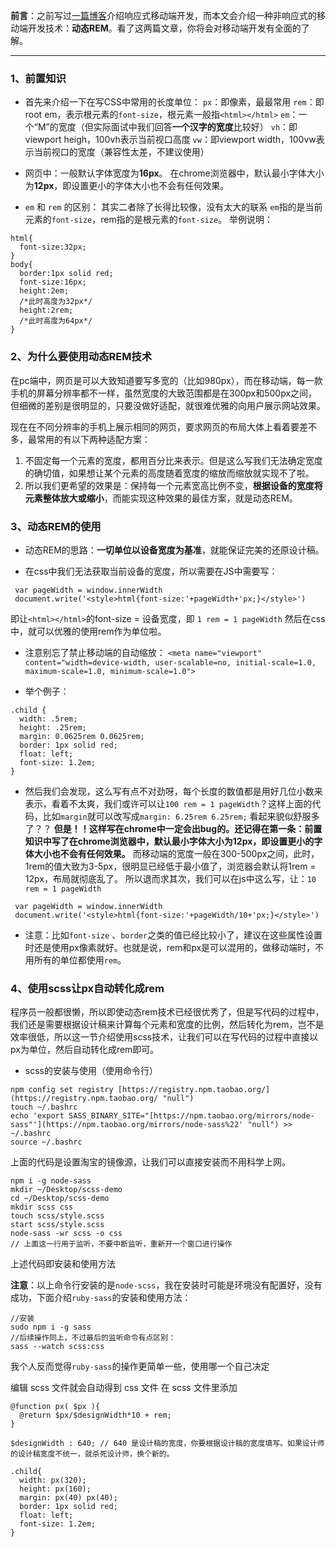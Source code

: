 **前言**：之前写过[一篇博客](https://www.jianshu.com/p/04d762c5e9a4)介绍响应式移动端开发，而本文会介绍一种非响应式的移动端开发技术：**动态REM**。看了这两篇文章，你将会对移动端开发有全面的了解。

---

### 1、前置知识

- 首先来介绍一下在写CSS中常用的长度单位：
`px`：即像素，最最常用
`rem`：即root em，表示根元素的`font-size`，根元素一般指`<html></html>`
`em`：一个“M”的宽度（但实际面试中我们回答**一个汉字的宽度**比较好）
`vh`：即viewport heigh，100vh表示当前视口高度
`vw`：即viewport width，100vw表示当前视口的宽度（兼容性太差，不建议使用）

- 网页中：一般默认字体宽度为**16px**。
在chrome浏览器中，默认最小字体大小为**12px**，即设置更小的字体大小也不会有任何效果。

- `em` 和 `rem` 的区别：
其实二者除了长得比较像，没有太大的联系
`em`指的是当前元素的`font-size`，rem指的是根元素的`font-size`。
举例说明：
```
html{
  font-size:32px;
}
body{
  border:1px solid red;
  font-size:16px;
  height:2em; 
  /*此时高度为32px*/
  height:2rem;
  /*此时高度为64px*/
}
```

### 2、为什么要使用动态REM技术

在pc端中，网页是可以大致知道要写多宽的（比如980px），而在移动端，每一款手机的屏幕分辨率都不一样，虽然宽度的大致范围都是在300px和500px之间，但细微的差别是很明显的，只要没做好适配，就很难优雅的向用户展示网站效果。

现在在不同分辨率的手机上展示相同的网页，要求网页的布局大体上看着要差不多，最常用的有以下两种适配方案：
1. 不固定每一个元素的宽度，都用百分比来表示。但是这么写我们无法确定宽度的确切值，如果想让某个元素的高度随着宽度的缩放而缩放就实现不了啦。
2. 所以我们更希望的效果是：保持每一个元素宽高比例不变，**根据设备的宽度将元素整体放大或缩小**，而能实现这种效果的最佳方案，就是动态REM。

### 3、动态REM的使用

- 动态REM的思路：**一切单位以设备宽度为基准**，就能保证完美的还原设计稿。

- 在css中我们无法获取当前设备的宽度，所以需要在JS中需要写：
```
 var pageWidth = window.innerWidth
 document.write('<style>html{font-size:'+pageWidth+'px;}</style>')
```
即让`<html></html>`的font-size = 设备宽度，即 `1 rem = 1 pageWidth` 
然后在css中，就可以优雅的使用rem作为单位啦。
- 注意别忘了禁止移动端的自动缩放：
`<meta name="viewport" content="width=device-width, user-scalable=no, initial-scale=1.0, maximum-scale=1.0, minimum-scale=1.0">`

- 举个例子：
```
.child {
  width: .5rem;
  height: .25rem;
  margin: 0.0625rem 0.0625rem;
  border: 1px solid red;
  float: left;
  font-size: 1.2em;
}
```
- 然后我们会发现，这么写有点不对劲呀，每个长度的数值都是用好几位小数来表示，看着不太爽，我们或许可以让`100 rem = 1 pageWidth`？这样上面的代码，比如`margin`就可以改写成`margin: 6.25rem 6.25rem;` 看起来貌似舒服多了？？
**但是！！这样写在chrome中一定会出bug的。**还记得在第一条：前置知识中写了**在chrome浏览器中，默认最小字体大小为12px，即设置更小的字体大小也不会有任何效果。**
而移动端的宽度一般在300-500px之间，此时，1rem的值大致为3-5px，很明显已经低于最小值了，浏览器会默认将1rem = 12px，布局就彻底乱了。
所以退而求其次，我们可以在js中这么写，让：`10 rem = 1 pageWidth`
```
 var pageWidth = window.innerWidth
 document.write('<style>html{font-size:'+pageWidth/10+'px;}</style>')
```
- 注意：比如`font-size` 、`border`之类的值已经比较小了，建议在这些属性设置时还是使用px像素就好。也就是说，rem和px是可以混用的，做移动端时，不用所有的单位都使用`rem`。

### 4、使用scss让px自动转化成rem

程序员一般都很懒，所以即使动态rem技术已经很优秀了，但是写代码的过程中，我们还是需要根据设计稿来计算每个元素和宽度的比例，然后转化为rem，岂不是效率很低，所以这一节介绍使用scss技术，让我们可以在写代码的过程中直接以px为单位，然后自动转化成rem即可。
- scss的安装与使用（使用命令行）
```
npm config set registry [https://registry.npm.taobao.org/](https://registry.npm.taobao.org/ "null")
touch ~/.bashrc
echo 'export SASS_BINARY_SITE="[https://npm.taobao.org/mirrors/node-sass"'](https://npm.taobao.org/mirrors/node-sass%22' "null") >> ~/.bashrc
source ~/.bashrc
```
上面的代码是设置淘宝的镜像源，让我们可以直接安装而不用科学上网。
```
npm i -g node-sass
mkdir ~/Desktop/scss-demo
cd ~/Desktop/scss-demo
mkdir scss css
touch scss/style.scss
start scss/style.scss
node-sass -wr scss -o css
// 上面这一行用于监听，不要中断监听，重新开一个窗口进行操作
```
上述代码即安装和使用方法

**注意**：以上命令行安装的是`node-scss`，我在安装时可能是环境没有配置好，没有成功，下面介绍`ruby-sass`的安装和使用方法：
```
//安装
sudo npm i -g sass
//后续操作同上，不过最后的监听命令有点区别：
sass --watch scss:css
```
我个人反而觉得`ruby-sass`的操作更简单一些，使用哪一个自己决定

编辑 scss 文件就会自动得到 css 文件
在 scss 文件里添加
```
@function px( $px ){
  @return $px/$designWidth*10 + rem;
}

$designWidth : 640; // 640 是设计稿的宽度，你要根据设计稿的宽度填写。如果设计师的设计稿宽度不统一，就杀死设计师，换个新的。

.child{
  width: px(320);
  height: px(160);
  margin: px(40) px(40);
  border: 1px solid red;
  float: left;
  font-size: 1.2em;
}
```




